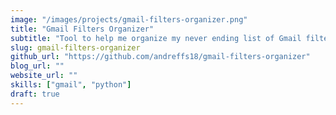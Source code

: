 ```yaml
---
image: "/images/projects/gmail-filters-organizer.png"
title: "Gmail Filters Organizer"
subtitle: "Tool to help me organize my never ending list of Gmail filters and labels."
slug: gmail-filters-organizer
github_url: "https://github.com/andreffs18/gmail-filters-organizer"
blog_url: ""
website_url: ""
skills: ["gmail", "python"]
draft: true
---
```

